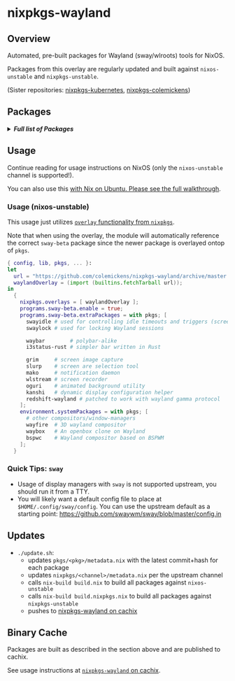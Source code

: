 # nixpkgs-wayland

## Overview

Automated, pre-built packages for Wayland (sway/wlroots) tools for NixOS.

Packages from this overlay are regularly updated and built against `nixos-unstable` and `nixpkgs-unstable`.

(Sister repositories: [nixpkgs-kubernetes](https://github.com/colemickens/nixpkgs-kubernetes), [nixpkgs-colemickens](https://github.com/colemickens/nixpkgs-colemickens))

## Packages

<details><summary><em><b>Full list of Packages</b></em></summary>

<!--pkgs-->
| Attribute Name | Last Upstream Commit Time |
| -------------- | ------------------------- |
| nixpkgs/nixos-unstable | [2019-02-07 07:52](https://github.com/nixos/nixpkgs-channels/commits/6a0d2ff7c1d024914a3570b85f1c88df8930b471) |
| nixpkgs/nixpkgs-unstable | [2019-01-24 07:01](https://github.com/nixos/nixpkgs-channels/commits/11cf7d6e1ffd5fbc09a51b76d668ad0858a772ed) |
| pkgs/wlroots | [2019-02-06 05:39](https://github.com/swaywm/wlroots/commits/20d404a091fa92f56be4825bbaf89e4027fda154) |
| pkgs/sway-beta | [2019-02-07 00:41](https://github.com/swaywm/sway/commits/ec5da0ca5bad6a433f727499d68ac1352397f5aa) |
| pkgs/swayidle | [2019-02-05 05:37](https://github.com/swaywm/swayidle/commits/85a680178d1b310788272edd8fb6bf86304cf721) |
| pkgs/swaylock | [2019-02-05 17:09](https://github.com/swaywm/swaylock/commits/37280a92d936053785b3510e08d8bc4519057eca) |
| pkgs/slurp | [2019-02-06 06:26](https://github.com/emersion/slurp/commits/9ffec7e10da8f740f292b5e29c6433e8c4c075b4) |
| pkgs/grim | [2019-02-05 07:32](https://github.com/emersion/grim/commits/c00f545e0f514ed192337657be4854bbb5a7caef) |
| pkgs/mako | [2019-01-20 23:01](https://github.com/emersion/mako/commits/b30c786bdf8b90807e45ec0f52b292ee147ae1ff) |
| pkgs/kanshi | [2019-02-02 15:21](https://github.com/emersion/kanshi/commits/970267e400c21a6bb51a1c80a0aadfd1e6660a7b) |
| pkgs/wlstream | [2018-07-15 14:10](https://github.com/atomnuker/wlstream/commits/182076a94562b128c3a97ecc53cc68905ea86838) |
| pkgs/oguri | [2019-01-19 14:57](https://github.com/vilhalmer/oguri/commits/88996939e8fb55c0a8d34596604660c87c585462) |
| pkgs/waybar | [2019-02-07 04:34](https://github.com/Alexays/waybar/commits/aeec80f3753cf63399e172944dc0015213f9eedd) |
| pkgs/wayfire | [2019-02-05 06:46](https://github.com/WayfireWM/wayfire/commits/afc0b6dc28617731e1105e888d69c34ba491a32b) |
| pkgs/wf-config | [2019-02-05 07:43](https://github.com/WayfireWM/wf-config/commits/ecdb2f425ae569044797107130625e5aa87f7b86) |
| pkgs/redshift-wayland | [2018-11-07 12:03](https://github.com/minus7/redshift/commits/420d0d534c9f03abc4d634a7d3d7629caf29b4b6) |
| pkgs/bspwc | [2018-12-29 15:21](https://github.com/Bl4ckb0ne/bspwc/commits/e72ff641bd30d3db153d879cea1cffd149931546) |
| pkgs/waybox | [2018-11-27 06:44](https://github.com/wizbright/waybox/commits/482d0a92f5530a5cbab8b0b913b653d4503015c4) |
| pkgs/wl-clipboard | [2019-01-30 06:34](https://github.com/bugaevc/wl-clipboard/commits/7f3646611335e42b2b93c053792c9f6659c87cde) |
| pkgs/i3status-rust | [2019-02-02 06:04](https://github.com/greshake/i3status-rust/commits/550b60039a688d33df1439b7a003499fdd2ee90c) |
<!--pkgs-->

</details>

## Usage

Continue reading for usage instructions on NixOS (only the `nixos-unstable` channel is supported!).

You can also use this [with Nix on Ubuntu. Please see the full walkthrough](docs/sway-on-ubuntu/).

### Usage (nixos-unstable)

This usage just utilizes [`overlay` functionality from `nixpkgs`]().

Note that when using the overlay, the module will automatically reference the correct
`sway-beta` package since the newer package is overlayed ontop of `pkgs`.

```nix
{ config, lib, pkgs, ... }:
let
  url = "https://github.com/colemickens/nixpkgs-wayland/archive/master.tar.gz";
  waylandOverlay = (import (builtins.fetchTarball url));
in
  {
    nixpkgs.overlays = [ waylandOverlay ];
    programs.sway-beta.enable = true;
    programs.sway-beta.extraPackages = with pkgs; [
      swayidle # used for controlling idle timeouts and triggers (screen locking, etc)
      swaylock # used for locking Wayland sessions

      waybar        # polybar-alike
      i3status-rust # simpler bar written in Rust

      grim     # screen image capture
      slurp    # screen are selection tool
      mako     # notification daemon
      wlstream # screen recorder
      oguri    # animated background utility
      kanshi   # dynamic display configuration helper
      redshift-wayland # patched to work with wayland gamma protocol
    ];
    environment.systemPackages = with pkgs; [
      # other compositors/window-managers
      wayfire  # 3D wayland compositor
      waybox   # An openbox clone on Wayland
      bspwc    # Wayland compositor based on BSPWM
    ];
  }
```

### Quick Tips: `sway`

* Usage of display managers with `sway` is not supported upstream, you should run it from a TTY.
* You will likely want a default config file to place at `$HOME/.config/sway/config`. You can use the upstream default as a starting point: https://github.com/swaywm/sway/blob/master/config.in

## Updates

* `./update.sh`:
  * updates `pkgs/<pkg>/metadata.nix` with the latest commit+hash for each package
  * updates `nixpkgs/<channel>/metadata.nix` per the upstream channel
  * calls `nix-build build.nix` to build all packages against `nixos-unstable`
  * calls `nix-build build.nixpkgs.nix` to build all packages against `nixpkgs-unstable`
  * pushes to [nixpkgs-wayland on cachix](https://nixpkgs-wayland.cachix.org)

## Binary Cache

Packages are built as described in the section above and are published to cachix.

See usage instructions at [`nixpkgs-wayland` on cachix](https://nixpkgs-wayland.cachix.org).

